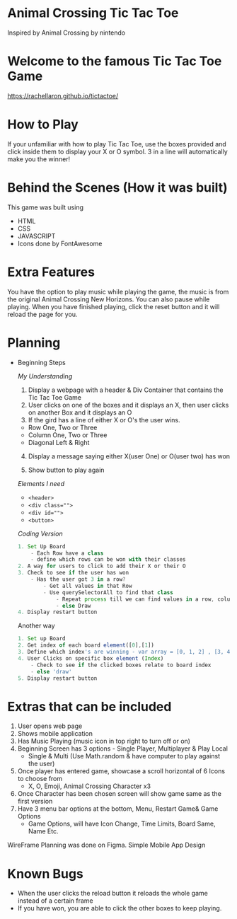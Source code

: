 # Animal Crossing Tic Tac Toe
Inspired by Animal Crossing by nintendo

# Welcome to the famous Tic Tac Toe Game
https://rachellaron.github.io/tictactoe/

# How to Play
If your unfamiliar with how to play Tic Tac Toe, use the boxes provided and click inside them to display your X or O symbol. 3 in a line will automatically make you the winner!

# Behind the Scenes (How it was built)
This game was built using
- HTML
- CSS
- JAVASCRIPT 
- Icons done by FontAwesome 

# Extra Features
You have the option to play music while playing the game, the music is from the original Animal Crossing New Horizons. You can also pause while playing. 
When you have finished playing, click the reset button and it will reload the page for you.

# Planning 
- Beginning Steps

    *My Understanding*

    1. Display a webpage with a header & Div Container that contains the Tic Tac Toe Game
    2. User clicks on one of the boxes and it displays an X, then user clicks on another Box and it displays an O 
    3. If the gird has a line of either X or O's the user wins. 
    - Row One, Two or Three
    - Column One, Two or Three
    - Diagonal Left & Right

    4. Display a message saying either X(user One) or O(user two) has won 

    5. Show button to play again

    *Elements I need*

    - `<header>`
    - `<div class="">`
    - `<div id="">`
    - `<button>`
  
    *Coding Version*
    ```jsx
    1. Set Up Board
        - Each Row have a class
        - define which rows can be won with their classes
    2. A way for users to click to add their X or their O
    3. Check to see if the user has won
        - Has the user got 3 in a row?
            - Get all values in that Row
            - Use querySelectorAll to find that class
                - Repeat process till we can find values in a row, column or diagonal
                - else Draw
    4. Display restart button
    ```

    Another way 
    ```jsx
    1. Set up Board 
    2. Get index of each board element([0],[1])
    3. Define which index's are winning - var array = [0, 1, 2] , [3, 4, 5] 
    4. User Clicks on specific box element (Index)
    	- Check to see if the clicked boxes relate to board index
    	- else 'draw'
    5. Display restart button
    ```
# Extras that can be included
1. User opens web page
2. Shows mobile application
3. Has Music Playing (music icon in top right to turn off or on)
4. Beginning Screen has 3 options - Single Player, Multiplayer & Play Local
    - Single & Multi (Use Math.random & have computer to play against the user)
5. Once player has entered game, showcase a scroll horizontal of 6 Icons to choose from 
    - X, O, Emoji, Animal Crossing Character x3
6. Once Character has been chosen screen will show game same as the first version 
7. Have 3 menu bar options at the bottom, Menu, Restart Game& Game Options
    - Game Options, will have Icon Change, Time Limits, Board Same, Name Etc.

WireFrame Planning was done on Figma. Simple Mobile App Design

# Known Bugs 
- When the user clicks the reload button it reloads the whole game instead of a certain frame
- If you have won, you are able to click the other boxes to keep playing. 


